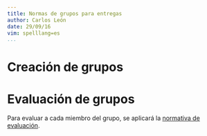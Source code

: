 ```yaml
---
title: Normas de grupos para entregas 
author: Carlos León
date: 29/09/16
vim: spelllang=es
...
```


# Creación de grupos

# Evaluación de grupos

Para evaluar a cada miembro del grupo, se aplicará la [normativa de evaluación](formula_evaluacion.html).
